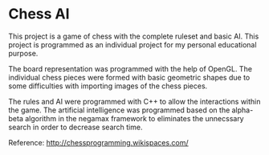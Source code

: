 # Chess AI
This project is a game of chess with the complete ruleset and basic AI. This project is programmed as an individual project for my personal educational purpose. 

The board representation was programmed with the help of OpenGL. The individual chess pieces were formed with basic geometric shapes due to some difficulties with importing images of the chess pieces.

The rules and AI were programmed with C++ to allow the interactions within the game. The artificial intelligence was programmed based on the alpha-beta algorithm in the negamax framework to eliminates the unnecssary search in order to decrease search time.

Reference: http://chessprogramming.wikispaces.com/
